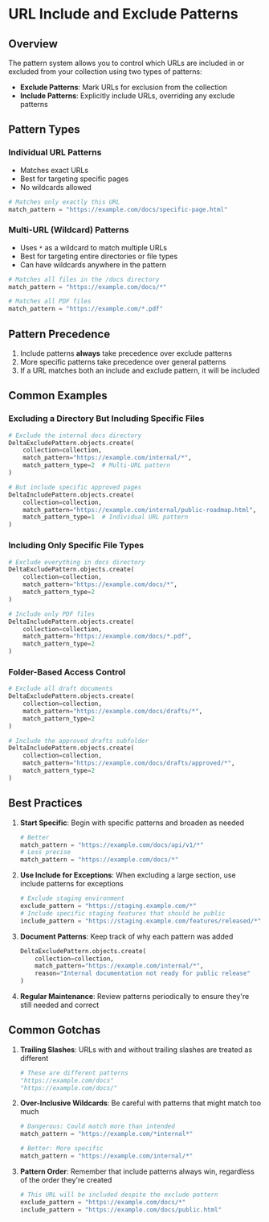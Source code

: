 # URL Include and Exclude Patterns

## Overview

The pattern system allows you to control which URLs are included in or excluded from your collection using two types of patterns:
- **Exclude Patterns**: Mark URLs for exclusion from the collection
- **Include Patterns**: Explicitly include URLs, overriding any exclude patterns

## Pattern Types

### Individual URL Patterns
- Matches exact URLs
- Best for targeting specific pages
- No wildcards allowed
```python
# Matches only exactly this URL
match_pattern = "https://example.com/docs/specific-page.html"
```

### Multi-URL (Wildcard) Patterns
- Uses `*` as a wildcard to match multiple URLs
- Best for targeting entire directories or file types
- Can have wildcards anywhere in the pattern
```python
# Matches all files in the /docs directory
match_pattern = "https://example.com/docs/*"

# Matches all PDF files
match_pattern = "https://example.com/*.pdf"
```

## Pattern Precedence

1. Include patterns **always** take precedence over exclude patterns
2. More specific patterns take precedence over general patterns
3. If a URL matches both an include and exclude pattern, it will be included

## Common Examples

### Excluding a Directory But Including Specific Files

```python
# Exclude the internal docs directory
DeltaExcludePattern.objects.create(
    collection=collection,
    match_pattern="https://example.com/internal/*",
    match_pattern_type=2  # Multi-URL pattern
)

# But include specific approved pages
DeltaIncludePattern.objects.create(
    collection=collection,
    match_pattern="https://example.com/internal/public-roadmap.html",
    match_pattern_type=1  # Individual URL pattern
)
```

### Including Only Specific File Types

```python
# Exclude everything in docs directory
DeltaExcludePattern.objects.create(
    collection=collection,
    match_pattern="https://example.com/docs/*",
    match_pattern_type=2
)

# Include only PDF files
DeltaIncludePattern.objects.create(
    collection=collection,
    match_pattern="https://example.com/docs/*.pdf",
    match_pattern_type=2
)
```

### Folder-Based Access Control

```python
# Exclude all draft documents
DeltaExcludePattern.objects.create(
    collection=collection,
    match_pattern="https://example.com/docs/drafts/*",
    match_pattern_type=2
)

# Include the approved drafts subfolder
DeltaIncludePattern.objects.create(
    collection=collection,
    match_pattern="https://example.com/docs/drafts/approved/*",
    match_pattern_type=2
)
```

## Best Practices

1. **Start Specific**: Begin with specific patterns and broaden as needed
   ```python
   # Better
   match_pattern = "https://example.com/docs/api/v1/*"
   # Less precise
   match_pattern = "https://example.com/docs/*"
   ```

2. **Use Include for Exceptions**: When excluding a large section, use include patterns for exceptions
   ```python
   # Exclude staging environment
   exclude_pattern = "https://staging.example.com/*"
   # Include specific staging features that should be public
   include_pattern = "https://staging.example.com/features/released/*"
   ```

3. **Document Patterns**: Keep track of why each pattern was added
   ```python
   DeltaExcludePattern.objects.create(
       collection=collection,
       match_pattern="https://example.com/internal/*",
       reason="Internal documentation not ready for public release"
   )
   ```

4. **Regular Maintenance**: Review patterns periodically to ensure they're still needed and correct

## Common Gotchas

1. **Trailing Slashes**: URLs with and without trailing slashes are treated as different
   ```python
   # These are different patterns
   "https://example.com/docs"
   "https://example.com/docs/"
   ```

2. **Over-Inclusive Wildcards**: Be careful with patterns that might match too much
   ```python
   # Dangerous: Could match more than intended
   match_pattern = "https://example.com/*internal*"

   # Better: More specific
   match_pattern = "https://example.com/internal/*"
   ```

3. **Pattern Order**: Remember that include patterns always win, regardless of the order they're created
   ```python
   # This URL will be included despite the exclude pattern
   exclude_pattern = "https://example.com/docs/*"
   include_pattern = "https://example.com/docs/public.html"
   ```

